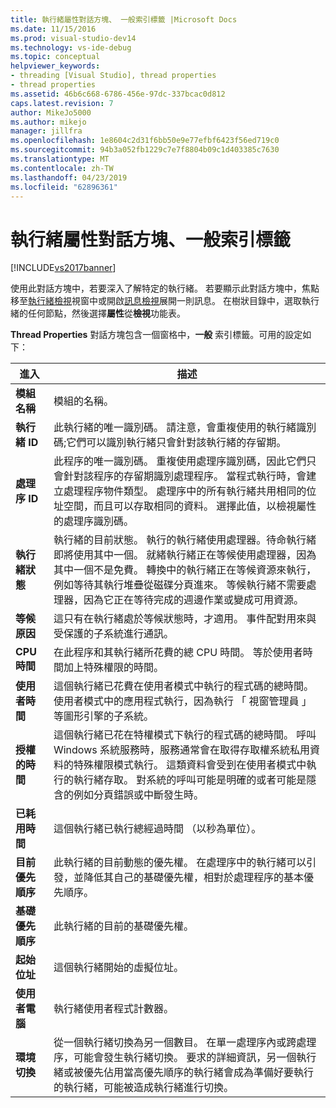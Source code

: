 ```yaml
---
title: 執行緒屬性對話方塊、 一般索引標籤 |Microsoft Docs
ms.date: 11/15/2016
ms.prod: visual-studio-dev14
ms.technology: vs-ide-debug
ms.topic: conceptual
helpviewer_keywords:
- threading [Visual Studio], thread properties
- thread properties
ms.assetid: 46b6c668-6786-456e-97dc-337bcac0d812
caps.latest.revision: 7
author: MikeJo5000
ms.author: mikejo
manager: jillfra
ms.openlocfilehash: 1e8604c2d31f6bb50e9e77efbf6423f56ed719c0
ms.sourcegitcommit: 94b3a052fb1229c7e7f8804b09c1d403385c7630
ms.translationtype: MT
ms.contentlocale: zh-TW
ms.lasthandoff: 04/23/2019
ms.locfileid: "62896361"
---
```

# <a name="general-tab-thread-properties-dialog-box"></a>執行緒屬性對話方塊、一般索引標籤
[!INCLUDE[vs2017banner](../includes/vs2017banner.md)]

使用此對話方塊中，若要深入了解特定的執行緒。 若要顯示此對話方塊中，焦點移至[執行緒檢視](../debugger/threads-view.md)視窗中或開啟[訊息檢視](../debugger/messages-view.md)展開一則訊息。 在樹狀目錄中，選取執行緒的任何節點，然後選擇**屬性**從**檢視**功能表。  
  
 **Thread Properties**  對話方塊包含一個窗格中，**一般** 索引標籤。可用的設定如下：  
  
|進入|描述|  
|-----------|-----------------|  
|**模組名稱**|模組的名稱。|  
|**執行緒 ID**|此執行緒的唯一識別碼。 請注意，會重複使用的執行緒識別碼;它們可以識別執行緒只會針對該執行緒的存留期。|  
|**處理序 ID**|此程序的唯一識別碼。 重複使用處理序識別碼，因此它們只會針對該程序的存留期識別處理程序。 當程式執行時，會建立處理程序物件類型。 處理序中的所有執行緒共用相同的位址空間，而且可以存取相同的資料。 選擇此值，以檢視屬性的處理序識別碼。|  
|**執行緒狀態**|執行緒的目前狀態。 執行的執行緒使用處理器。待命執行緒即將使用其中一個。 就緒執行緒正在等候使用處理器，因為其中一個不是免費。 轉換中的執行緒正在等候資源來執行，例如等待其執行堆疊從磁碟分頁進來。 等候執行緒不需要處理器，因為它正在等待完成的週邊作業或變成可用資源。|  
|**等候原因**|這只有在執行緒處於等候狀態時，才適用。 事件配對用來與受保護的子系統進行通訊。|  
|**CPU 時間**|在此程序和其執行緒所花費的總 CPU 時間。 等於使用者時間加上特殊權限的時間。|  
|**使用者時間**|這個執行緒已花費在使用者模式中執行的程式碼的總時間。 使用者模式中的應用程式執行，因為執行 「 視窗管理員 」 等圖形引擎的子系統。|  
|**授權的時間**|這個執行緒已花在特權模式下執行的程式碼的總時間。 呼叫 Windows 系統服務時，服務通常會在取得存取權系統私用資料的特殊權限模式執行。 這類資料會受到在使用者模式中執行的執行緒存取。 對系統的呼叫可能是明確的或者可能是隱含的例如分頁錯誤或中斷發生時。|  
|**已耗用時間**|這個執行緒已執行總經過時間 （以秒為單位）。|  
|**目前優先順序**|此執行緒的目前動態的優先權。 在處理序中的執行緒可以引發，並降低其自己的基礎優先權，相對於處理程序的基本優先順序。|  
|**基礎優先順序**|此執行緒的目前的基礎優先權。|  
|**起始位址**|這個執行緒開始的虛擬位址。|  
|**使用者電腦**|執行緒使用者程式計數器。|  
|**環境切換**|從一個執行緒切換為另一個數目。 在單一處理序內或跨處理序，可能會發生執行緒切換。 要求的詳細資訊，另一個執行緒或被優先佔用當高優先順序的執行緒會成為準備好要執行的執行緒，可能被造成執行緒進行切換。|
